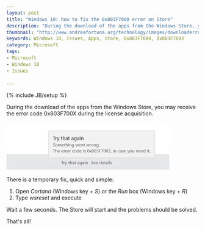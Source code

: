 ```yaml
---
layout: post
title: "Windows 10: how to fix the 0x803F7000 error on Store"
description: "During the download of the apps from the Windows Store, you may receive the error code 0x803F700X during the license acquisition. "
thumbnail: "http://www.andreafortuna.org/technology/images/downloaderror.jpg"
keywords: Windows 10, Issues, Apps, Store, 0x803F7000, 0x803F7003
category: Microsoft
tags: 
- Microsoft
- Windows 10
- Issues

---
```

{% include JB/setup %}


During the download of the apps from the Windows Store, you may receive the error code 0x803F700X during the license acquisition. 

![0x803F700X](/technology/images/downloaderror.jpg)
<!-- more -->


There is a temporary fix, quick and simple:

1. Open *Cortana* (Windows key + *S*) or the *Run* box (Windows key + *R*)
2. Type *wsreset* and execute

Wait a few seconds. The Store will start and the problems should be solved. 

That's all!
